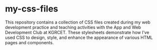 # my-css-files
This repository contains a collection of CSS files created during my web development practice and teaching activities with the App and Web Development Club at KGRCET. These stylesheets demonstrate how I’ve used CSS to design, style, and enhance the appearance of various HTML pages and components.
